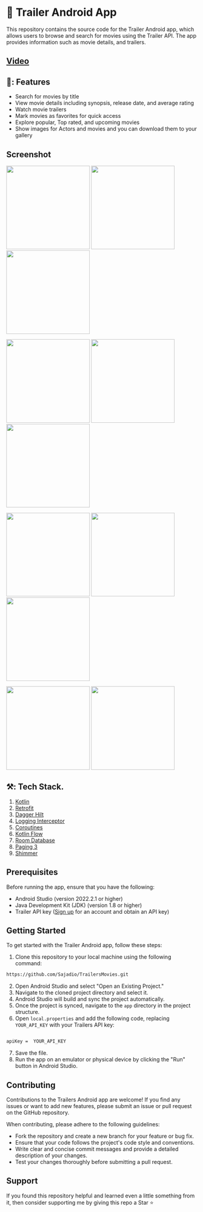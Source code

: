 # 📱 Trailer Android App

This repository contains the source code for the Trailer Android app, which allows users to browse and search for movies using the Trailer API. The app provides information such as movie details, and trailers.


## [Video](https://streamable.com/cw093l)


## 🚀: Features

- Search for movies by title
- View movie details including synopsis, release date, and average rating
- Watch movie trailers
- Mark movies as favorites for quick access
- Explore popular, Top rated, and upcoming movies
- Show images for Actors and movies and you can download them to your gallery


## Screenshot

<img src="img/home.png" width="220"/>  <img src="img/details.png" width="220"/>  <img src="img/story.png" width="220"/>

<img src="img/persons.png" width="220"/>  <img src="img/similar.png" width="220"/>  <img src="img/person_details.png" width="220"/> 

<img src="img/bio.png" width="220"/>  <img src="img/favorite.png" width="220"/>  <img src="img/search.png" width="220"/>

<img src="img/searching.png" width="220"/>  <img src="img/genres.png" width="220"/>



## ⚒️: Tech Stack.

1. [Kotlin](https://developer.android.com/kotlin)
2. [Retrofit](https://square.github.io/retrofit/)
3. [Dagger Hilt](https://developer.android.com/training/dependency-injection/hilt-android)
4. [Logging Interceptor](https://github.com/square/okhttp/blob/master/okhttp-logging-interceptor/README.md)
5. [Coroutines](https://developer.android.com/kotlin/coroutine)
6. [Kotlin Flow](https://developer.android.com/kotlin/flow)
7. [Room Database](https://developer.android.com/training/data-storage/room)
8. [Paging 3](https://developer.android.com/topic/libraries/architecture/paging/v3-migration)
9. [Shimmer](https://facebook.github.io/shimmer-android/)


## Prerequisites

Before running the app, ensure that you have the following:

- Android Studio (version 2022.2.1 or higher)
- Java Development Kit (JDK) (version 1.8 or higher)
- Trailer API key ([Sign up](https://www.themoviedb.org/documentation/api) for an account and obtain an API key)


## Getting Started

To get started with the Trailer Android app, follow these steps:

1. Clone this repository to your local machine using the following command:

```bash
https://github.com/Sajadio/TrailersMovies.git
```

2. Open Android Studio and select "Open an Existing Project."
3. Navigate to the cloned project directory and select it.
4. Android Studio will build and sync the project automatically.
5. Once the project is synced, navigate to the `app` directory in the project structure.
6. Open `local.properties` and add the following code, replacing `YOUR_API_KEY` with your Trailers API key:

```xml

apiKey =  YOUR_API_KEY  

```

7. Save the file.
8. Run the app on an emulator or physical device by clicking the "Run" button in Android Studio.


## Contributing

Contributions to the Trailers Android app are welcome! If you find any issues or want to add new features, please submit an issue or pull request on the GitHub repository.

When contributing, please adhere to the following guidelines:

- Fork the repository and create a new branch for your feature or bug fix.
- Ensure that your code follows the project's code style and conventions.
- Write clear and concise commit messages and provide a detailed description of your changes.
- Test your changes thoroughly before submitting a pull request.


## Support

If you found this repository helpful and learned even a little something from it, then consider supporting me by giving this repo a Star ⭐️
